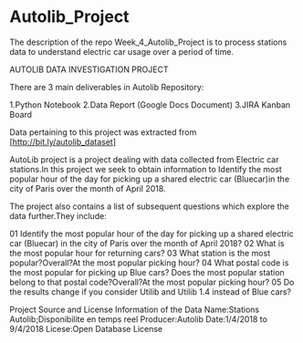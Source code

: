 # Autolib_Project
The description of the repo Week_4_Autolib_Project is to process stations data to understand electric car usage over a period of time.


AUTOLIB DATA INVESTIGATION PROJECT

There are 3 main deliverables in Autolib Repository:

1.Python Notebook
2.Data Report (Google Docs Document)
3.JIRA Kanban Board

Data pertaining to this project was extracted from [http://bit.ly/autolib_dataset]


AutoLib project is a project dealing with data collected from Electric car stations.In this project we seek to obtain information to
Identify the most popular hour of the day for picking up a shared electric car (Bluecar)in the city of Paris over the month of April 2018.

The project also contains a list of subsequent questions which explore the data further.They include:

01 Identify the most popular hour of the day for picking up a shared electric car (Bluecar) in the city of Paris over the month of April 2018?
02 What is the most popular hour for returning cars?
03 What station is the most popular?Overall?At the most popular picking hour?
04 What postal code is the most popular for picking up Blue cars? Does the most popular station belong to that postal code?Overall?At the most popular picking hour?
05 Do the results change if you consider Utilib and Utilib 1.4 instead of Blue cars?


Project Source and License Information of the Data
Name:Stations Autolib;Disponibilite en temps reel
Producer:Autolib
Date:1/4/2018 to 9/4/2018
Licese:Open Database License
